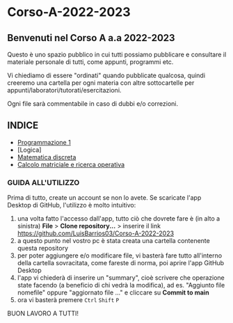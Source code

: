 # Corso-A-2022-2023
## Benvenuti nel Corso A a.a 2022-2023

Questo è uno spazio pubblico in cui tutti possiamo pubblicare e consultare il materiale personale di tutti, come appunti, programmi etc.

Vi chiediamo di essere "ordinati" quando pubblicate qualcosa, quindi creeremo una cartella per ogni materia con altre sottocartelle per appunti/laboratori/tutorati/esercitazioni.

Ogni file sarà commentabile in caso di dubbi e/o correzioni.

## INDICE
- [Programmazione 1](https://github.com/LuisBarrios03/Corso-A-2022-2023/tree/main/Programmazione%201%20Lab)
- [Logica]
- [Matematica discreta](https://github.com/LuisBarrios03/Corso-A-2022-2023/tree/main/Matematica%20Discreta)
- [Calcolo matriciale e ricerca operativa](https://github.com/LuisBarrios03/Corso-A-2022-2023/tree/main/CalcoloMatriciale_RicercaOperativa)

### GUIDA ALL'UTILIZZO
Prima di tutto, create un account se non lo avete.
Se scaricate l'app Desktop di GitHub, l'utilizzo è molto intuitivo:
1. una volta fatto l'accesso dall'app, tutto ciò che dovrete fare è (in alto a sinistra) **File** > **Clone repository...** > inserire il link https://github.com/LuisBarrios03/Corso-A-2022-2023 
2. a questo punto nel vostro pc è stata creata una cartella contenente questa repository
3. per poter aggiungere e/o modificare file, vi basterà fare tutto all'interno della cartella sovracitata, come fareste di norma, poi aprire l'app GitHub Desktop
4. l'app vi chiederà di inserire un "summary", cioè scrivere che operazione state facendo (a beneficio di chi vedrà la modifica), ad es. "Aggiunto file nomefile" oppure "aggiornato file ..." e cliccare su **Commit to main**
5. ora vi basterà premere `Ctrl` `Shift` `P`

BUON LAVORO A TUTTI!
